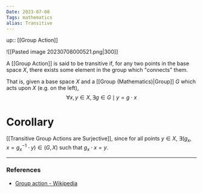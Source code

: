 ```yaml
---
Date: 2023-07-08
Tags: mathematics
alias: Transitive
---
```

up:: [[Group Action]]

![[Pasted image 20230708000521.png|300]]

A [[Group Action]] is said to be transitive if, for any two points in the base space $X$, there exists some element in the group which "connects" them.

That is, given a base space $X$ and a [[Group (Mathematics)|Group]] $G$ which acts upon $X$ (e.g. on the left), 
$$
\forall x, y \in X, \exists g \in G \mid y = g\cdot x
$$

# Corollary
[[Transitive Group Actions are Surjective]], since for all points $y \in X$, $\exists (g_x, x = g_x^{-1} \cdot y) \in (G, X)$ such that $g_x \cdot x = y$.

---
### References
- [Group action - Wikipedia](https://en.wikipedia.org/wiki/Group_action)